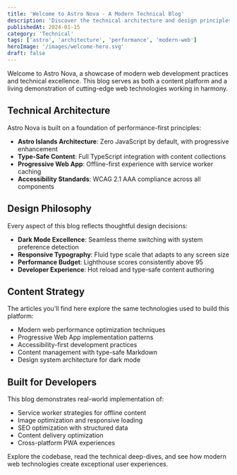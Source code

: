 ```yaml
---
title: 'Welcome to Astro Nova - A Modern Technical Blog'
description: 'Discover the technical architecture and design principles behind Astro Nova, a high-performance blog built with Astro and modern web technologies.'
publishedAt: 2024-01-15
category: 'Technical'
tags: ['astro', 'architecture', 'performance', 'modern-web']
heroImage: '/images/welcome-hero.svg'
draft: false
---
```


Welcome to Astro Nova, a showcase of modern web development practices and technical excellence. This blog serves as both a content platform and a living demonstration of cutting-edge web technologies working in harmony.

## Technical Architecture

Astro Nova is built on a foundation of performance-first principles:

- **Astro Islands Architecture**: Zero JavaScript by default, with progressive enhancement
- **Type-Safe Content**: Full TypeScript integration with content collections
- **Progressive Web App**: Offline-first experience with service worker caching
- **Accessibility Standards**: WCAG 2.1 AAA compliance across all components

## Design Philosophy

Every aspect of this blog reflects thoughtful design decisions:

- **Dark Mode Excellence**: Seamless theme switching with system preference detection
- **Responsive Typography**: Fluid type scale that adapts to any screen size
- **Performance Budget**: Lighthouse scores consistently above 95
- **Developer Experience**: Hot reload and type-safe content authoring

## Content Strategy

The articles you'll find here explore the same technologies used to build this platform:

- Modern web performance optimization techniques
- Progressive Web App implementation patterns
- Accessibility-first development practices
- Content management with type-safe Markdown
- Design system architecture for dark mode

## Built for Developers

This blog demonstrates real-world implementation of:

- Service worker strategies for offline content
- Image optimization and responsive loading
- SEO optimization with structured data
- Content delivery optimization
- Cross-platform PWA experiences

Explore the codebase, read the technical deep-dives, and see how modern web technologies create exceptional user experiences.
